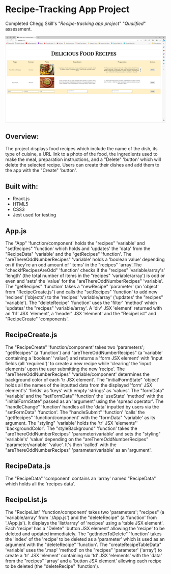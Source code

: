 # Recipe-Tracking App Project

Completed Chegg Skill's "_Recipe-tracking app project_" "_Qualified_" assessment.

![Alt text](https://github.com/jlee55504/recipe-tracking-app-project/blob/main/img/recipe-tracking-app-project%20image.png?raw=true "recipe tracking app project screenshot")

## Overview:
The project displays food recipes which include the name of the dish, its type of cuisine, a URL link to a photo of the food, the ingredients used to make the meal, preparation instructions, and a "Delete" 'button' which will delete the selected recipe. Users can create their dishes and add them to the app with the "Create" 'button'.   

## Built with:
  * React.js
  * HTML5
  * CSS3
  * Jest used for testing

## App.js
The "App" 'function/component' holds the "recipes" 'variable' and "setRecipes" 
'function' which holds and 'updates' the 'data' from the "RecipeData" 'variable' 
and the "getRecipes" 'function'. The "areThereOddNumberRecipes" 'variable' holds a 'boolean value' depending on if they're an odd amount of 'items' in the "recipes" 'array'.The "checkIfRecipesAreOdd" 'function' checks if the "recipes" 'variable/array's' 'length' (the total number of items in the "recipes" 'variable/array') is odd or even and 'sets' the 'value' for the "areThereOddNumberRecipes" 'variable'. The "getRecipes" 'function' takes a "newRecipe" 'parameter' (an 'object' from "RecipeCreate.js") and calls the "setRecipes" 'function' to add new 'recipes' ('objects') to the 'recipes' 'variable/array' ('updates' the "recipes" 'variable'). The "deleteRecipe" 'function' uses the 'filter' 'method' which 'updates' the "recipes" 'variable/array'. A 'div' JSX 'element' returned with an 'h1' JSX 'element', a 'header' JSX 'element' and the "RecipeList" and "RecipeCreate" 'components'.

## RecipeCreate.js
The "RecipeCreate" 'function/component' takes two 'parameters'; "getRecipes" 
(a 'function') and "areThereOddNumberRecipes" (a 'variable' containing a 'boolean'
'value') and returns a 'form JSX element' with 'input fields (all 'required')' to create a new recipe while 'clearing' the 'input elements' upon the user submitting the new 'recipe'. The "areThereOddNumberRecipes" 'variable/component' determines the background color of each 'tr JSX element'. The "initialFormState" 'object' holds all the names of the inputted data from the displayed 'form' JSX element's' 'fields' as 'keys' with empty 'strings' as 'values'. The "formData" 'variable' and the "setFormData" 'function' the 'useState' 'method' with the "initialFormState" passed as an 'argument' using the 'spread operator'. The "handleChange" 'function' handles all the 'data' inputted by users via the "setFormData" 'function'. The "handleSubmit" 'function' 'calls' the "getRecipes" 'function/component' with the "formData" 'variable' as its argument. The "styling" 'variable' holds the 'tr' JSX 'elements'' 'backgroundColor'. The "styleBackground" 'function' takes the "areThereOddNumberRecipes" 'parameter/variable' and sets the "styling" 'variable's' 'value' depending on the "areThereOddNumberRecipes" 'parameter/variable' 'value'. It's then 'called' with the "areThereOddNumberRecipes" 'parameter/variable' as an 'argument'.

## RecipeData.js
The "RecipeData" 'component' contains an 'array' named "RecipeData" which holds all the 'recipes data'.

## RecipeList.js
The "RecipeList" 'function/component' takes two 'parameters'; "recipes" (a 
'variable/array' from './App.js') and the "deleteRecipe" (a 'function' from 
'./App.js'). It displays the 'list/array' of 'recipes' using a 'table JSX element'. Each 'recipe' has a "Delete" 'button JSX element' allowing the 'recipe' to be deleted and updated immediately. The "getIndexToDelete" 'function' takes the 'index' of the 'recipe' to be deleted as a 'parameter' which is used as an argument with the "deleteRecipe" 'function'.  The "createRecipeTableData" 'variable' uses the '.map' 'method' on the "recipes" 'parameter' ('array') to create a 'tr' JSX 'element' containing six 'td' JSX 'elements' with the 'data' from the "recipes" 'array' and a 'button JSX element' allowing each recipe to be deleted (the "deleteRecipe" 'function'). 